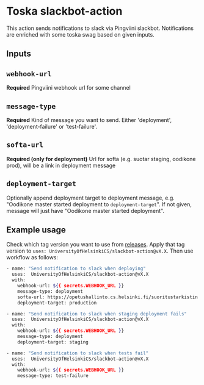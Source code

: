 # Toska slackbot-action

This action sends notifications to slack via Pingviini slackbot. Notifications are enriched with
some toska swag based on given inputs.

## Inputs

## `webhook-url`

**Required** Pingviini webhook url for some channel

## `message-type`

**Required** Kind of message you want to send. Either 'deployment', 'deployment-failure' or 'test-failure'.

## `softa-url`

**Required (only for deployment)** Url for softa (e.g. suotar staging, oodikone prod), will
be a link in deployment message

## `deployment-target`

Optionally append deployment target to deployment message, e.g. "Oodikone master started deployment
to `deployment-target`". If not given, message will just have "Oodikone master started deployment".

## Example usage

Check which tag version you want to use from
[releases](https://github.com/UniversityOfHelsinkiCS/slackbot-action/releases). Apply
that tag version to `uses: UniversityOfHelsinkiCS/slackbot-action@vX.X`. Then use
workflow as follows:

```bash
- name: "Send notification to slack when deploying"
  uses:  UniversityOfHelsinkiCS/slackbot-action@vX.X
  with:
    webhook-url: ${{ secrets.WEBHOOK_URL }}
    message-type: deployment
    softa-url: https://opetushallinto.cs.helsinki.fi/suoritustarkistin
    deployment-target: production
```

```bash
- name: "Send notification to slack when staging deployment fails"
  uses:  UniversityOfHelsinkiCS/slackbot-action@vX.X
  with:
    webhook-url: ${{ secrets.WEBHOOK_URL }}
    message-type: deployment
    deployment-target: staging
```

```bash
- name: "Send notification to slack when tests fail"
  uses:  UniversityOfHelsinkiCS/slackbot-action@vX.X
  with:
    webhook-url: ${{ secrets.WEBHOOK_URL }}
    message-type: test-failure
```
